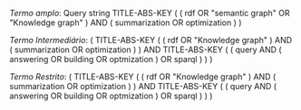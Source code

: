 *Termo amplo*: 
Query string
TITLE-ABS-KEY ( ( rdf  OR  "semantic graph"  OR  "Knowledge graph" )  AND  ( summarization  OR  optimization ) ) 


*Termo Intermediário*:
( TITLE-ABS-KEY ( ( rdf  OR  "Knowledge graph" )  AND  ( summarization  OR  optimization ) )  AND  TITLE-ABS-KEY ( ( query  AND  ( answering  OR  building  OR  optmization )  OR  sparql ) ) ) 


*Termo Restrito*:
( TITLE-ABS-KEY ( ( rdf  OR  "Knowledge graph" )  AND  ( summarization  OR  optimization ) )  AND  TITLE-ABS-KEY ( ( query  AND  ( answering  OR  building  OR  optmization )  OR  sparql ) ) ) 
